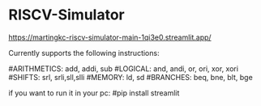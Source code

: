 # RISCV-Simulator

https://martingkc-riscv-simulator-main-1qi3e0.streamlit.app/

Currently supports the following instructions: 

#ARITHMETICS: add, addi, sub
#LOGICAL: and, andi, or, ori, xor, xori
#SHIFTS: srl, srli,sll,slli
#MEMORY: ld, sd 
#BRANCHES: beq, bne, blt, bge 

if you want to run it in your pc: 
#pip install streamlit
